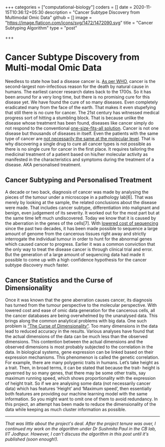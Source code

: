 +++
categories = ["computational-biology"]
coders = []
date = 2020-11-15T10:36:12+05:30
description = "Cancer Subtype Discovery from Multimodal Omic Data"
github = []
image = "https://image.flaticon.com/icons/svg/1472/1472090.svg"
title = "Cancer Subtyping Algorithm"
type = "post"

+++
# Cancer Subtype Discovery from Multi-modal Omic Data
Needless to state how bad a disease cancer is. [As per WHO](https://www.who.int/news-room/fact-sheets/detail/cancer), cancer is the second-largest non-infectious reason for the death by natural cause in humans. The earliest cancer research dates back to the 1700s. So it has been around for a very long time, but there is no promising cure for this disease yet. We have found the cure of so many diseases. Even completely eradicated many from the face of the earth. That makes it even stupefying that still there is no cure for cancer. The 21st century has witnessed medical progress sort of hitting a stumbling block. That is because unlike the disease whose treatment has been found, diseases like cancer simply do not respond to the conventional [one-size-fits-all solution](https://www.thepharmaletter.com/article/special-report-personalized-medicine). Cancer is not one disease but thousands of diseases in itself. Even the patients with the same type of cancer are [not necessarily the same at the molecular level](https://pubmed.ncbi.nlm.nih.gov/11173079/). That is why discovering a single drug to cure all cancer types is not possible as there is no single cure for cancer in the first place. It requires tailoring the medicinal treatment of a patient based on his/her molecular activity as manifested in the characteristics and symptoms during the treatment of a disease. AKA personalised treatment.

## Cancer Subtyping and Personalised Treatment
A decade or two back, diagnosis of cancer was made by analysing the pieces of the tumour under a microscope in a pathology lab[6]. That was merely by looking at the sample, the related conclusions about the disease were made. That includes cancer subtype, differentiation into malignant and benign, even judgement of its severity. It worked out for the most part but at the same time left much undiscovered. Today we know that it is caused by the aberration in the genes of the cells[7]. With [lowered cost of sequencing](https://www.genome.gov/about-genomics/fact-sheets/DNA-Sequencing-Costs-Data) since the past two decades, it has been made possible to sequence a large amount of genome from the cancerous tissues right away and strictly interrogate the individual tumour in order to hunt for the abnormal genes which caused cancer to progress. Earlier it was a common conviction that the only way to treat the disease cancer is through clinical trial and error. But the generation of a large amount of sequencing data had made it possible to come up with a high confidence hypothesis for the cancer subtype discovery much faster.

## Cancer Statistics and the Curse of Dimensionality
Once it was known that the gene aberration causes cancer, its diagnosis has turned from the tumour perspective to the molecular perspective. With lowered cost and ease of omic data generation for the cancerous cells, all the cancer databases are being overwhelmed by the unanalysed data. This brings along the common analytical problems with big data. One such problem is [“The Curse of Dimensionality”](https://en.wikipedia.org/wiki/Curse_of_dimensionality). Too many dimensions in the data lead to reduced accuracy in the results. Various analyses have found that the actual dimensions of the data can be much less than the observed dimensions. This contention between the actual dimensions and the observed dimensions is most probably subjected to the correlation in the data. In biological systems,  gene expression can be linked based on their expression mechanisms. This phenomenon is called the genetic correlation. For example, there are many polygenic traits in humans. Let’s take height as a trait. Then, in broad terms, it can be stated that because the trait- height is governed by so many genes, that there may be some other traits, say maximum running speed, which shows proportionality with the expression of height trait. So if we are analysing some data (not necessarily cancer data) which has features ‘Height’ and ‘Maximum speed’, then essentially both features are providing our machine learning model with the same information. So you might want to omit one of them to avoid redundancy.
In this project, an attempt has been made to reduce the dimensionality of the data while keeping as much cluster information as possible.

---
*That was little about the project's deal. After the project tenure was over, I continued my work on the algorithm under Dr Sushmita Paul in the CB lab, IIT Jodhpur. However, I can't discuss the algorithm in this post until it's published (soon enough!).*
